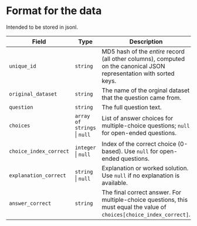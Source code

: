 # Format for the data

Intended to be stored in jsonl.

| Field                  | Type                         | Description                                                                                                            |
| ---------------------- | ---------------------------- | ---------------------------------------------------------------------------------------------------------------------- |
| `unique_id`            | `string`                     | MD5 hash of the *entire* record (all other columns), computed on the canonical JSON representation with sorted keys.   |
| `original_dataset`     | `string`                     | The name of the orginal dataset that the question came from.                                                           |
| `question`             | `string`                     | The full question text.                                                                                                |
| `choices`              | `array of strings` \| `null` | List of answer choices for multiple-choice questions; `null` for open-ended questions.                                 |
| `choice_index_correct` | `integer` \| `null`          | Index of the correct choice (0-based). Use `null` for open-ended questions.                                            |
| `explanation_correct`  | `string` \| `null`           | Explanation or worked solution. Use `null` if no explanation is available.                                             |
| `answer_correct`       | `string`                     | The final correct answer. For multiple-choice questions, this must equal the value of `choices[choice_index_correct]`. |
